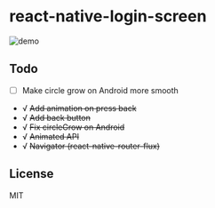 # react-native-login-screen
![demo](https://raw.githubusercontent.com/dwicao/react-native-login-screen/master/demo_pic.gif)  

## Todo
* [ ] Make circle grow on Android more smooth  
* √ ~~Add animation on press back~~
* √ ~~Add back button~~
* √ ~~Fix circleGrow on Android~~  
* √ ~~Animated API~~  
* √ ~~Navigator (react-native-router-flux)~~

## License
MIT

